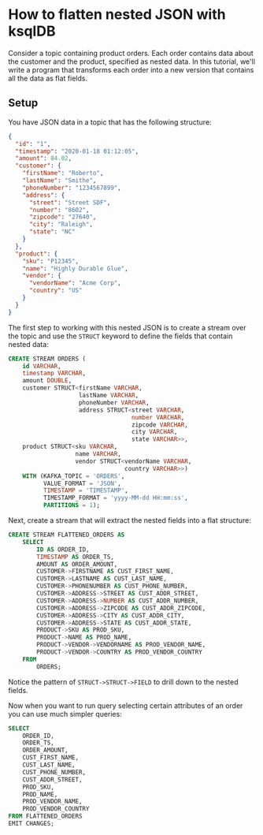 <!-- title: How to flatten nested JSON with ksqlDB -->
<!-- description: In this tutorial, learn how to flatten nested JSON with ksqlDB, with step-by-step instructions and supporting code. -->

# How to flatten nested JSON with ksqlDB

Consider a topic containing product orders. Each order contains data about the customer and the product, specified as nested data. In this tutorial, we'll write a program that transforms each order into a new version that contains all the data as flat fields.

## Setup

You have JSON data in a topic that has the following structure:
```json
{
  "id": "1",
  "timestamp": "2020-01-18 01:12:05",
  "amount": 84.02,
  "customer": {
    "firstName": "Roberto",
    "lastName": "Smithe",
    "phoneNumber": "1234567899",
    "address": {
      "street": "Street SDF",
      "number": "8602",
      "zipcode": "27640",
      "city": "Raleigh",
      "state": "NC"
    }
  },
  "product": {
    "sku": "P12345",
    "name": "Highly Durable Glue",
    "vendor": {
      "vendorName": "Acme Corp",
      "country": "US"
    }
  }
}
```
The first step to working with this nested JSON is to create a stream over the topic and use the `STRUCT` keyword to define the fields that contain nested data:
```sql
CREATE STREAM ORDERS (
    id VARCHAR,
    timestamp VARCHAR,
    amount DOUBLE,
    customer STRUCT<firstName VARCHAR,
                    lastName VARCHAR,
                    phoneNumber VARCHAR,
                    address STRUCT<street VARCHAR,
                                   number VARCHAR,
                                   zipcode VARCHAR,
                                   city VARCHAR,
                                   state VARCHAR>>,
    product STRUCT<sku VARCHAR,
                   name VARCHAR,
                   vendor STRUCT<vendorName VARCHAR,
                                 country VARCHAR>>)
    WITH (KAFKA_TOPIC = 'ORDERS',
          VALUE_FORMAT = 'JSON',
          TIMESTAMP = 'TIMESTAMP',
          TIMESTAMP_FORMAT = 'yyyy-MM-dd HH:mm:ss',
          PARTITIONS = 1);
```
     
Next, create a stream that will extract the nested fields into a flat structure:
```sql
CREATE STREAM FLATTENED_ORDERS AS
    SELECT
        ID AS ORDER_ID,
        TIMESTAMP AS ORDER_TS,
        AMOUNT AS ORDER_AMOUNT,
        CUSTOMER->FIRSTNAME AS CUST_FIRST_NAME,
        CUSTOMER->LASTNAME AS CUST_LAST_NAME,
        CUSTOMER->PHONENUMBER AS CUST_PHONE_NUMBER,
        CUSTOMER->ADDRESS->STREET AS CUST_ADDR_STREET,
        CUSTOMER->ADDRESS->NUMBER AS CUST_ADDR_NUMBER,
        CUSTOMER->ADDRESS->ZIPCODE AS CUST_ADDR_ZIPCODE,
        CUSTOMER->ADDRESS->CITY AS CUST_ADDR_CITY,
        CUSTOMER->ADDRESS->STATE AS CUST_ADDR_STATE,
        PRODUCT->SKU AS PROD_SKU,
        PRODUCT->NAME AS PROD_NAME,
        PRODUCT->VENDOR->VENDORNAME AS PROD_VENDOR_NAME,
        PRODUCT->VENDOR->COUNTRY AS PROD_VENDOR_COUNTRY
    FROM
        ORDERS;
```
Notice the pattern of `STRUCT->STRUCT->FIELD` to drill down to the nested fields.
 
Now when you want to run query selecting certain attributes of an order you can use much simpler queries:
```sql
SELECT
    ORDER_ID,
    ORDER_TS,
    ORDER_AMOUNT,
    CUST_FIRST_NAME,
    CUST_LAST_NAME,
    CUST_PHONE_NUMBER,
    CUST_ADDR_STREET,
    PROD_SKU,
    PROD_NAME,
    PROD_VENDOR_NAME,
    PROD_VENDOR_COUNTRY
FROM FLATTENED_ORDERS
EMIT CHANGES;
```
